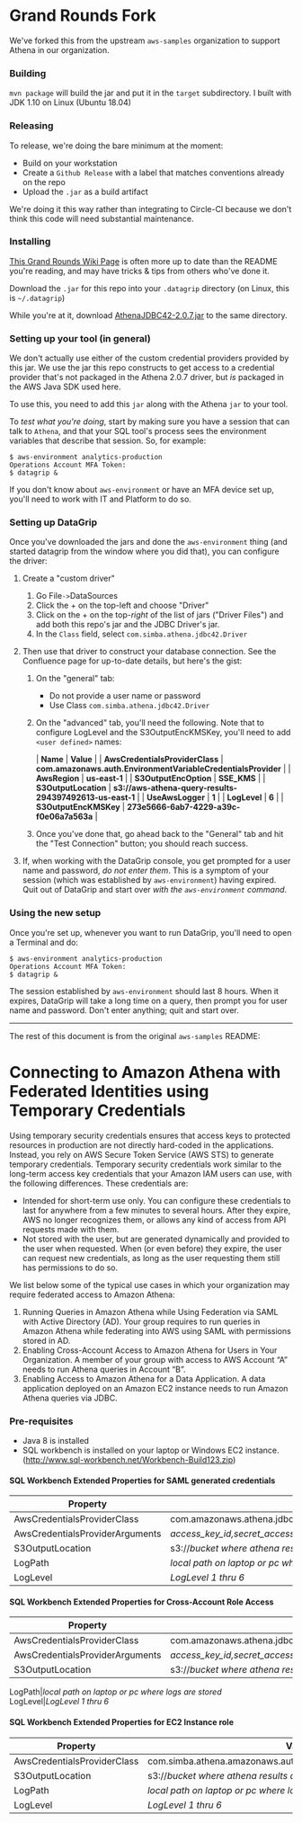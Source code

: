 # Grand Rounds Fork

We've forked this from the upstream `aws-samples` organization to support Athena in our organization.

### Building

`mvn package` will build the jar and put it in the `target` subdirectory.  I built with JDK 1.10 on Linux (Ubuntu 18.04)

### Releasing

To release, we're doing the bare minimum at the moment:

* Build on your workstation
* Create a `Github Release` with a label that matches conventions already on the repo
* Upload the `.jar` as a build artifact

We're doing it this way rather than integrating to Circle-CI because we don't
think this code will need substantial maintenance.

### Installing

[This Grand Rounds Wiki Page](https://grandrounds.atlassian.net/wiki/spaces/EDS/pages/702218241/How+to+set+up+DataGrip+to+talk+to+our+analytics-production+Athena) is often more up to date than the README you're reading, and may have tricks & tips from others who've done it.

Download the `.jar` for this repo into your `.datagrip` directory (on Linux, this is `~/.datagrip`)

While you're at it, download [AthenaJDBC42-2.0.7.jar](https://s3.amazonaws.com/athena-downloads/drivers/JDBC/SimbaAthenaJDBC_2.0.7/AthenaJDBC42_2.0.7.jar) to the same directory.

### Setting up your tool (in general)

We don't actually use either of the custom credential providers provided by
this jar.  We use the jar this repo constructs to get access to a credential
provider that's not packaged in the Athena 2.0.7 driver, but *is* packaged in
the AWS Java SDK used here.

To use this, you need to add this `jar` along with the Athena `jar` to your tool.

To *test what you're doing*, start by making sure you have a session that can
talk to `Athena`, and that your SQL tool's process sees the environment
variables that describe that session.  So, for example:

```
$ aws-environment analytics-production
Operations Account MFA Token:
$ datagrip &
```

If you don't know about `aws-environment` or have an MFA device set up, you'll
need to work with IT and Platform to do so.

### Setting up DataGrip

Once you've downloaded the jars and done the `aws-environment` thing (and
started datagrip from the window where you did that), you can configure the
driver:

1. Create a "custom driver"
   1. Go File`->`DataSources
   1. Click the + on the top-left and choose "Driver"
   1. Click on the + on the top-*right* of the list of jars ("Driver Files") and add both this repo's jar and the JDBC Driver's jar.
   1. In the `Class` field, select `com.simba.athena.jdbc42.Driver`
1. Then use that driver to construct your database connection. See the Confluence page for up-to-date details, but here's the gist:
   1. On the "general" tab:
      * Do not provide a user name or password
      * Use Class `com.simba.athena.jdbc42.Driver`
   1. On the "advanced" tab, you'll need the following. Note that to configure LogLevel and the S3OutputEncKMSKey, you'll need to add `<user defined>` names:

      | **Name** | **Value** |
      | **AwsCredentialsProviderClass** | **com.amazonaws.auth.EnvironmentVariableCredentialsProvider** |
      | **AwsRegion** | **us-east-1** |
      | **S3OutputEncOption** | **SSE_KMS** |
      | **S3OutputLocation** | **s3://aws-athena-query-results-294397492613-us-east-1** |
      | **UseAwsLogger** | **1** |
      | **LogLevel** | **6** |
      | **S3OutputEncKMSKey** | **273e5666-6ab7-4229-a39c-f0e06a7a563a** |

    1. Once you've done that, go ahead back to the "General" tab and hit the "Test Connection" button; you should reach success.

1. If, when working with the DataGrip console, you get prompted for a user name and password, *do not enter them*. This is a symptom of your session (which was established by `aws-environment`) having expired. Quit out of DataGrip and start over *with the `aws-environment` command*.

### Using the new setup

Once you're set up, whenever you want to run DataGrip, you'll need to open a
Terminal and do:

```
$ aws-environment analytics-production
Operations Account MFA Token:
$ datagrip &
```

The session established by `aws-environment` should last 8 hours.  When it
expires, DataGrip will take a long time on a query, then prompt you for user
name and password.  Don't enter anything; quit and start over.

----

The rest of this document is from the original `aws-samples` README:

# Connecting to Amazon Athena with Federated Identities using Temporary Credentials

Using temporary security credentials ensures that access keys to protected resources in production are not directly hard-coded in the applications. Instead, you rely on AWS Secure Token Service (AWS STS) to generate temporary credentials.
Temporary security credentials work similar to the long-term access key credentials that your Amazon IAM users can use, with the following differences. These credentials are:
 *  Intended for short-term use only. You can configure these credentials to last for anywhere from a few minutes to several hours. After they expire, AWS no longer recognizes them, or allows any kind of access from API requests made with them.
 *	Not stored with the user, but are generated dynamically and provided to the user when requested. When (or even before) they expire, the user can request new credentials, as long as the user requesting them still has permissions to do so.

We list below some of the typical use cases in which your organization may require federated access to Amazon Athena:
1.	Running Queries in Amazon Athena while Using Federation via SAML with Active Directory (AD). Your group requires to run queries in Amazon Athena while federating into AWS using SAML with permissions stored in AD.
2.	Enabling Cross-Account Access to Amazon Athena for Users in Your Organization. A member of your group with access to AWS Account “A” needs to run Athena queries in Account “B”.
3.	Enabling Access to Amazon Athena for a Data Application. A data application deployed on an Amazon EC2 instance needs to run Amazon Athena queries via JDBC.



### Pre-requisites


 * Java 8 is installed
 * SQL workbench is installed on your laptop or Windows EC2 instance.(http://www.sql-workbench.net/Workbench-Build123.zip)

#### SQL Workbench Extended Properties for SAML generated credentials

Property | Value
---------------------------|--------------------------------------------------------------------------------------
AwsCredentialsProviderClass|com.amazonaws.athena.jdbc.CustomIAMRoleAssumptionSAMLCredentialsProvider
AwsCredentialsProviderArguments|*access_key_id,secret_access_key,session token*
S3OutputLocation|s3://*bucket where athena results are stored*
LogPath|*local path on laptop or pc where logs are stored*
LogLevel|*LogLevel 1 thru 6*

#### SQL Workbench Extended Properties for Cross-Account Role Access

Property | Value
---------------------------|-----------------------------------------------------------------------
AwsCredentialsProviderClass|com.amazonaws.athena.jdbc.CustomIAMRoleAssumptionCredentialsProvider
AwsCredentialsProviderArguments|*access_key_id,secret_access_key,Cross Account Role ARN*
S3OutputLocation|s3://*bucket where athena results are stored*

LogPath|*local path on laptop or pc where logs are stored*
LogLevel|*LogLevel 1 thru 6*

#### SQL Workbench Extended Properties for EC2 Instance role

Property | Value
---------------------------|--------------------------------------------------------------------------------------
AwsCredentialsProviderClass|com.simba.athena.amazonaws.auth.InstanceProfileCredentialsProvider
S3OutputLocation|s3://*bucket where athena results are stored*
LogPath|*local path on laptop or pc where logs are stored*
LogLevel|*LogLevel 1 thru 6*
